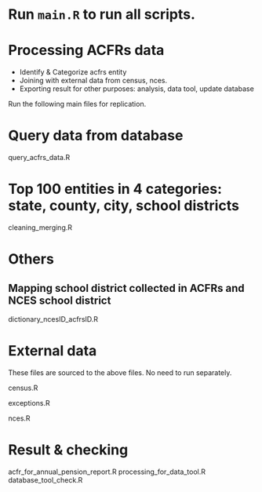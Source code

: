 # Run `main.R` to run all scripts. 

# Processing ACFRs data

* Identify & Categorize acfrs entity
* Joining with external data from census, nces.
* Exporting result for other purposes: analysis, data tool, update database

Run the following main files for replication. 
 
# Query data from database
query_acfrs_data.R

# Top 100 entities in 4 categories: state, county, city, school districts

cleaning_merging.R

# Others

## Mapping school district collected in ACFRs and NCES school district

dictionary_ncesID_acfrsID.R


# External data

These files are sourced to the above files. No need to run separately. 

census.R

exceptions.R

nces.R

# Result & checking

acfr_for_annual_pension_report.R
processing_for_data_tool.R
database_tool_check.R


